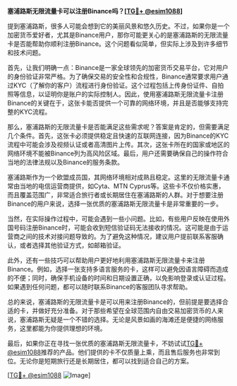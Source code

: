 **塞浦路斯无限流量卡可以注册Binance吗？[[TG💪+ @esim1088](https://t.me/s/esim1088)]**

提到塞浦路斯，很多人可能会想到它的美丽风景和悠久历史。不过，如果你是一个加密货币爱好者，尤其是Binance用户，那你可能更关心的是塞浦路斯的无限流量卡是否能帮助你顺利注册Binance。这个问题看似简单，但实际上涉及到许多细节和技术问题。

首先，让我们明确一点：Binance是一家全球领先的加密货币交易平台，它对用户的身份验证非常严格。为了确保交易的安全性和合规性，Binance通常要求用户通过KYC（了解你的客户）流程进行身份验证。这个过程包括上传身份证件、自拍照等信息，以证明你是账户的实际控制人。因此，使用塞浦路斯无限流量卡注册Binance的关键在于，这张卡能否提供一个可靠的网络环境，并且是否能够支持完整的KYC流程。

那么，塞浦路斯的无限流量卡是否能满足这些需求呢？答案是肯定的，但需要满足几个条件。首先，这张卡必须提供稳定且快速的互联网连接，因为Binance的KYC流程中可能会涉及视频认证或者高清图片上传。其次，这张卡所在的国家或地区的网络环境不能被Binance列为高风险区域。最后，用户还需要确保自己的操作符合当地的法律法规以及Binance的服务条款。

塞浦路斯作为一个欧盟成员国，其网络环境相对成熟且稳定。这里的无限流量卡通常由当地的电信运营商提供，如Cyta、MTN Cyprus等。这些卡不仅价格实惠，而且覆盖范围广，非常适合旅行者或长期居住在塞浦路斯的人群。对于想要注册Binance的用户来说，选择一张优质的塞浦路斯无限流量卡是非常重要的一步。

当然，在实际操作过程中，可能会遇到一些小问题。比如，有些用户反映在使用外国号码注册Binance时，可能会收到短信验证码无法接收的情况。这可能是由于运营商之间的技术对接问题导致的。为了避免这种情况，建议用户提前联系客服确认，或者选择其他验证方式，如邮箱验证。

此外，还有一些技巧可以帮助用户更好地利用塞浦路斯无限流量卡来注册Binance。例如，选择一张支持多语言服务的卡，这样可以避免因语言障碍而造成的不便；同时，确保手机设备的时间和日期设置正确，以免影响登录或认证过程。如果遇到任何问题，都可以随时联系Binance的客服团队寻求帮助。

总的来说，塞浦路斯的无限流量卡是可以用来注册Binance的，但前提是要选择合适的卡，并做好充分准备。对于那些希望在全球范围内自由交易加密货币的人来说，塞浦路斯无疑是一个不错的选择。无论是风景如画的海滩还是便捷的网络服务，这里都能为你提供理想的环境。

最后，如果你正在寻找一张优质的塞浦路斯无限流量卡，不妨试试[TG💪+ @esim1088](https://t.me/s/esim1088)推荐的产品。他们提供的卡不仅质量上乘，而且售后服务也非常到位。无论你是短期旅行还是长期居住，都可以找到适合自己的方案。

[[TG💪+ @esim1088](https://t.me/s/esim1088) ![Image](https://i.postimg.cc/4NQfJmqS/Snipaste-2025-05-13-00-14-12.png)]